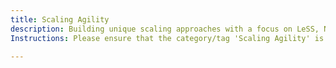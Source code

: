 ```yaml
---
title: Scaling Agility
description: Building unique scaling approaches with a focus on LeSS, Nexus, and custom scaling strategies. Including but not limited to LeSS, Nexus, and Scrum@Scale.
Instructions: Please ensure that the category/tag 'Scaling Agility' is only applied to content specifically related to building unique scaling approaches, with a focus on LeSS, Nexus, and custom scaling strategies, including but not limited to LeSS, Nexus, and Scrum@Scale.

---
```


